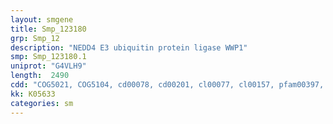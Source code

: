 ```yaml
---
layout: smgene
title: Smp_123180
grp: Smp_12
description: "NEDD4 E3 ubiquitin protein ligase WWP1"
smp: Smp_123180.1
uniprot: "G4VLH9"
length:  2490
cdd: "COG5021, COG5104, cd00078, cd00201, cl00077, cl00157, pfam00397, pfam00632, smart00119, smart00456"
kk: K05633
categories: sm
---
```

